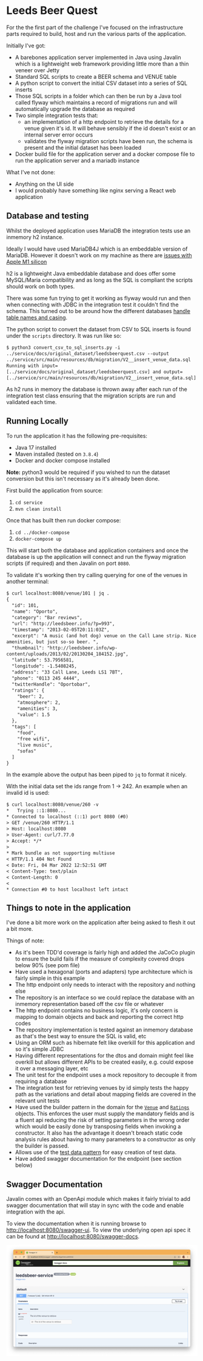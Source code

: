 # Leeds Beer Quest

For the the first part of the challenge I've focused on the infrastructure parts required to build, host and run the various parts of the application. 

Initially I've got:

* A barebones application server implemented in Java using Javalin which is a lightweight web framework providing little more than a thin veneer over Jetty
* Standard SQL scripts to create a BEER schema and VENUE table
* A python script to convert the initial CSV dataset into a series of SQL inserts
* Those SQL scripts in a folder which can then be run by a Java tool called flyway which maintains a record of migrations run and will automatically upgrade the database as required
* Two simple integration tests that:
  - an implementation of a http endpoint to retrieve the details for a venue given it's id. It will behave sensibly if the id doesn't exist or an internal server error occurs
  - validates the flyway migration scripts have been run, the schema is present and the initial dataset has been loaded
* Docker build file for the application server and a docker compose file to run the application server and a mariadb instance

What I've not done:

* Anything on the UI side
* I would probably have something like nginx serving a React web application

## Database and testing

Whilst the deployed application uses MariaDB the integration tests use an inmemory h2 instance.

Ideally I would have used MariaDB4J which is an embeddable version of MariaDB. However it doesn't work on my machine as there are [issues with Apple M1 silicon](https://stackoverflow.com/questions/69896059/is-it-possible-to-get-mariadb4j-to-work-on-an-m1-mac)

h2 is a lightweight Java embeddable database and does offer some MySQL/Maria compatibility and as long as the SQL is compliant the scripts should work on both types. 

There was some fun trying to get it working as flyway would run and then when connecting with JDBC in the integration test it couldn't find the schema. This turned out to be around how the different databases [handle table names and casing](https://stackoverflow.com/questions/14972408/schema-related-problems-with-flyway-spring-and-h2-embedded-database).

The python script to convert the dataset from CSV to SQL inserts is found under the `scripts` directory. It was run like so:

```
$ python3 convert_csv_to_sql_inserts.py -i ../service/docs/original_dataset/leedsbeerquest.csv --output ../service/src/main/resources/db/migration/V2__insert_venue_data.sql
Running with input=[../service/docs/original_dataset/leedsbeerquest.csv] and output=[../service/src/main/resources/db/migration/V2__insert_venue_data.sql]
```

As h2 runs in memory the database is thrown away after each run of the integration test class ensuring that the migration scripts are run and validated each time.

## Running Locally

To run the application it has the following pre-requisites:

* Java 17 installed
* Maven installed (tested on `3.8.4`)
* Docker and docker compose installed

**Note:** python3 would be required if you wished to run the dataset conversion but this isn't necessary as it's already been done.

First build the application from source:

1. `cd service`
1. `mvn clean install`

Once that has built then run docker compose:

1. `cd ../docker-compose`
1. `docker-compose up`

This will start both the database and application containers and once the database is up the application will connect and run the flyway migration scripts (if required) and then Javalin on port `8080`.

To validate it's working then try calling querying for one of the venues in another terminal:

```
$ curl localhost:8080/venue/101 | jq .
{
  "id": 101,
  "name": "Oporto",
  "category": "Bar reviews",
  "url": "http://leedsbeer.info/?p=993",
  "timestamp": "2013-02-05T20:11:03Z",
  "excerpt": "A music (and hot dog) venue on the Call Lane strip. Nice amenities, but just so-so beer. ",
  "thumbnail": "http://leedsbeer.info/wp-content/uploads/2013/02/20130204_184152.jpg",
  "latitude": 53.7956581,
  "longitude": -1.5408245,
  "address": "33 Call Lane, Leeds LS1 7BT",
  "phone": "0113 245 4444",
  "twitterHandle": "Oportobar",
  "ratings": {
    "beer": 2,
    "atmosphere": 2,
    "amenities": 3,
    "value": 1.5
  },
  "tags": [
    "food",
    "free wifi",
    "live music",
    "sofas"
  ]
}
```

In the example above the output has been piped to `jq` to format it nicely.

With the initial data set the ids range from 1 -> 242. An example when an invalid id is used:

```
$ curl localhost:8080/venue/260 -v    
*   Trying ::1:8080...
* Connected to localhost (::1) port 8080 (#0)
> GET /venue/260 HTTP/1.1
> Host: localhost:8080
> User-Agent: curl/7.77.0
> Accept: */*
> 
* Mark bundle as not supporting multiuse
< HTTP/1.1 404 Not Found
< Date: Fri, 04 Mar 2022 12:52:51 GMT
< Content-Type: text/plain
< Content-Length: 0
< 
* Connection #0 to host localhost left intact
```

## Things to note in the application

I've done a bit more work on the application after being asked to flesh it out a bit more. 

Things of note:

* As it's been TDD'd coverage is fairly high and added the JaCoCo plugin to ensure the build fails if the measure of complexity covered drops below 90% (see pom file)
* Have used a hexagonal (ports and adapters) type architecture which is fairly simple in this example
* The http endpoint only needs to interact with the repository and nothing else
* The repository is an interface so we could replace the database with an inmemory representation based off the csv file or whatever
* The http endpoint contains no business logic, it's only concern is mapping to domain objects and back and reporting the correct http codes
* The repository implementation is tested against an inmemory database as that's the best way to ensure the SQL is valid, etc
* Using an ORM such as hibernate felt like overkill for this application and so it's simple JDBC
* Having different representations for the dtos and domain might feel like overkill but allows different APIs to be created easily, e.g. could expose it over a messaging layer, etc
* The unit test for the endpoint uses a mock repository to decouple it from requiring a database
* The integration test for retrieving venues by id simply tests the happy path as the variations and detail about mapping fields are covered in the relevant unit tests 
* Have used the builder pattern in the domain for the [`Venue`](service/src/main/java/com/leedsbeer/service/domain/Venue.java) and [`Ratings`](service/src/main/java/com/leedsbeer/service/domain/Ratings.java) objects. This enforces the user must supply the mandatory fields and is a fluent api reducing the risk of setting parameters in the wrong order which would be easily done by transposing fields when invoking a constructor. It also has the advantage it doesn't breach static code analysis rules about having to many parameters to a constructor as only the builder is passed.
* Allows use of the [test data pattern](service/src/test/java/com/leedsbeer/service/test/TestData.java) for easy creation of test data. 
* Have added swagger documentation for the endpoint (see section below)

## Swagger Documentation

Javalin comes with an OpenApi module which makes it fairly trivial to add swagger documentation that will stay in sync with the code and enable integration with the api.

To view the documentation when it is running browse to [http://localhost:8080/swagger-ui](http://localhost:8080/swagger-ui). To view the underlying open api spec it can be found at [http://localhost:8080/swagger-docs](http://localhost:8080/swagger-docs).

![Swagger documentation](images/swagger-ui.png)
